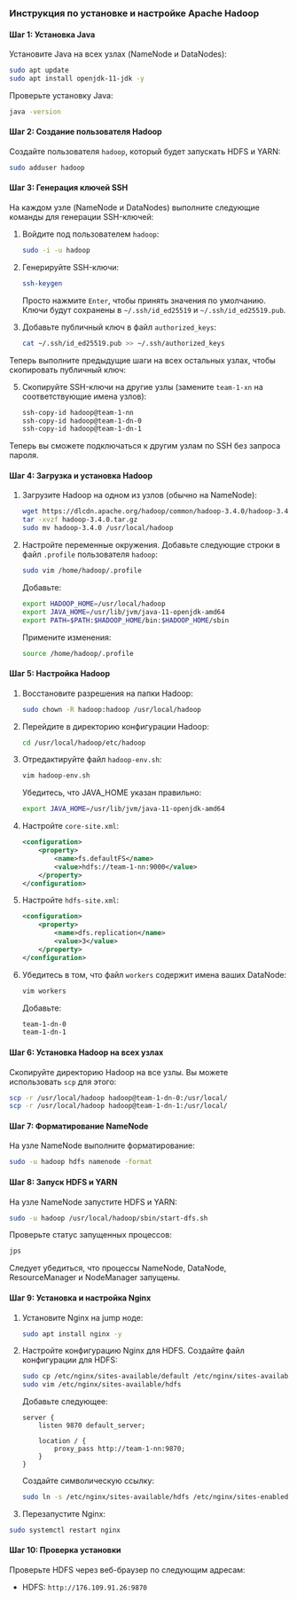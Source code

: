 ### Инструкция по установке и настройке Apache Hadoop

#### Шаг 1: Установка Java

Установите Java на всех узлах (NameNode и DataNodes):

```bash
sudo apt update
sudo apt install openjdk-11-jdk -y
```

Проверьте установку Java:

```bash
java -version
```

#### Шаг 2: Создание пользователя Hadoop

Создайте пользователя `hadoop`, который будет запускать HDFS и YARN:

```bash
sudo adduser hadoop
```

#### Шаг 3: Генерация ключей SSH

На каждом узле (NameNode и DataNodes) выполните следующие команды для генерации SSH-ключей:

1. Войдите под пользователем `hadoop`:
    
    ```bash
    sudo -i -u hadoop
    ```
    
2. Генерируйте SSH-ключи:
    
    ```bash
    ssh-keygen
    ```
    
    Просто нажмите `Enter`, чтобы принять значения по умолчанию. Ключи будут сохранены в `~/.ssh/id_ed25519` и `~/.ssh/id_ed25519.pub`.
    
3. Добавьте публичный ключ в файл `authorized_keys`:
    
    ```bash
    cat ~/.ssh/id_ed25519.pub >> ~/.ssh/authorized_keys
    ```

Теперь выполните предыдущие шаги на всех остальных узлах, чтобы скопировать публичный ключ:

5. Скопируйте SSH-ключи на другие узлы (замените `team-1-xn` на соответствующие имена узлов):
    
    ```bash
    ssh-copy-id hadoop@team-1-nn
    ssh-copy-id hadoop@team-1-dn-0
    ssh-copy-id hadoop@team-1-dn-1
    ```
    

Теперь вы сможете подключаться к другим узлам по SSH без запроса пароля.

#### Шаг 4: Загрузка и установка Hadoop

1. Загрузите Hadoop на одном из узлов (обычно на NameNode):
    
    ```bash
    wget https://dlcdn.apache.org/hadoop/common/hadoop-3.4.0/hadoop-3.4.0.tar.gz
    tar -xvzf hadoop-3.4.0.tar.gz
    sudo mv hadoop-3.4.0 /usr/local/hadoop
    ```
    
2. Настройте переменные окружения. Добавьте следующие строки в файл `.profile` пользователя `hadoop`:
    
    ```bash
    sudo vim /home/hadoop/.profile
    ```
    
    Добавьте:
    
    ```bash
    export HADOOP_HOME=/usr/local/hadoop
    export JAVA_HOME=/usr/lib/jvm/java-11-openjdk-amd64
    export PATH=$PATH:$HADOOP_HOME/bin:$HADOOP_HOME/sbin
    ```
    
    Примените изменения:
    
    ```bash
    source /home/hadoop/.profile
    ```
    

#### Шаг 5: Настройка Hadoop

1. Восстановите разрешения на папки Hadoop:
    
    ```bash
    sudo chown -R hadoop:hadoop /usr/local/hadoop
    ```
    
2. Перейдите в директорию конфигурации Hadoop:
    
    ```bash
    cd /usr/local/hadoop/etc/hadoop
    ```
    
3. Отредактируйте файл `hadoop-env.sh`:
    
    ```bash
    vim hadoop-env.sh
    ```
    
    Убедитесь, что JAVA_HOME указан правильно:
    
    ```bash
    export JAVA_HOME=/usr/lib/jvm/java-11-openjdk-amd64
    ```
    
4. Настройте `core-site.xml`:
    
    ```xml
    <configuration>
        <property>
            <name>fs.defaultFS</name>
            <value>hdfs://team-1-nn:9000</value>
        </property>
    </configuration>
    ```
    
5. Настройте `hdfs-site.xml`:
    
    ```xml
    <configuration>
        <property>
            <name>dfs.replication</name>
            <value>3</value>
        </property>
    </configuration>
    ```
    
6. Убедитесь в том, что файл `workers` содержит имена ваших DataNode:
    
    ```bash
    vim workers
    ```
    
    Добавьте:
    
    ```bash
    team-1-dn-0
    team-1-dn-1
    ```
    

#### Шаг 6: Установка Hadoop на всех узлах

Скопируйте директорию Hadoop на все узлы. Вы можете использовать `scp` для этого:

```bash
scp -r /usr/local/hadoop hadoop@team-1-dn-0:/usr/local/
scp -r /usr/local/hadoop hadoop@team-1-dn-1:/usr/local/
```

#### Шаг 7: Форматирование NameNode

На узле NameNode выполните форматирование:

```bash
sudo -u hadoop hdfs namenode -format
```

#### Шаг 8: Запуск HDFS и YARN

На узле NameNode запустите HDFS и YARN:

```bash
sudo -u hadoop /usr/local/hadoop/sbin/start-dfs.sh
```

Проверьте статус запущенных процессов:

```bash
jps
```

Следует убедиться, что процессы NameNode, DataNode, ResourceManager и NodeManager запущены.

#### Шаг 9: Установка и настройка Nginx

1. Установите Nginx на jump ноде:
    
    ```bash
    sudo apt install nginx -y
    ```
    
2. Настройте конфигурацию Nginx для HDFS. Создайте файл конфигурации для HDFS:
    
    ```bash
    sudo cp /etc/nginx/sites-available/default /etc/nginx/sites-available/hdfs
    sudo vim /etc/nginx/sites-available/hdfs
    ```
    
    Добавьте следующее:
    
    ```nginx
    server {
        listen 9870 default_server;
    
        location / {
            proxy_pass http://team-1-nn:9870;
        }
    }
    ```
    
    Создайте символическую ссылку:
    
    ```bash
    sudo ln -s /etc/nginx/sites-available/hdfs /etc/nginx/sites-enabled/
    ```
    
3. Перезапустите Nginx:
    

```bash
sudo systemctl restart nginx
```

#### Шаг 10: Проверка установки

Проверьте HDFS через веб-браузер по следующим адресам:

- HDFS: `http://176.109.91.26:9870`